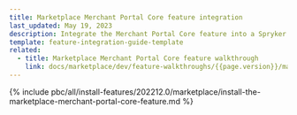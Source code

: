 ```yaml
---
title: Marketplace Merchant Portal Core feature integration
last_updated: May 19, 2023
description: Integrate the Merchant Portal Core feature into a Spryker project.
template: feature-integration-guide-template
related:
  - title: Marketplace Merchant Portal Core feature walkthrough
    link: docs/marketplace/dev/feature-walkthroughs/{{page.version}}/marketplace-merchant-portal-core-feature-walkthrough/marketplace-merchant-portal-core-feature-walkthrough.html
---
```


{% include pbc/all/install-features/202212.0/marketplace/install-the-marketplace-merchant-portal-core-feature.md %} <!-- To edit, see /_includes/pbc/all/install-features/202212.0/marketplace/install-the-marketplace-merchant-portal-core-feature.md -->
